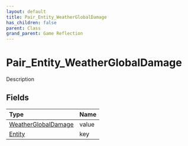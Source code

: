 ```yaml
---
layout: default
title: Pair_Entity_WeatherGlobalDamage
has_children: false
parent: Class
grand_parent: Game Reflection
---
```

# Pair_Entity_WeatherGlobalDamage
Description 

## Fields

| Type | Name |
|:----------|:--------------|
| [WeatherGlobalDamage](/riftbreaker-wiki/docs/game-reflection/classes/weather_global_damage/) | value |
| [Entity](/riftbreaker-wiki/docs/game-reflection/classes/entity/) | key |

